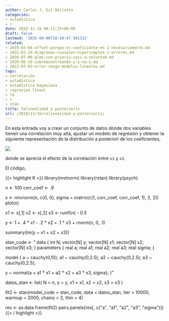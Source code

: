 ```yaml
---
author: Carlos J. Gil Bellosta
categories:
- estadística
- r
date: 2018-11-16 08:13:33+00:00
draft: false
lastmod: '2025-04-06T18:50:47.581311'
related:
- 2019-03-04-offset-porque-el-coeficiente-es-1-necesariamente.md
- 2022-03-10-diagramas-causales-hipersimples-1-errores.md
- 2016-07-06-glms-con-prioris-casi-a-voluntad.md
- 2020-06-29-sobremuestreando-x-y-no-y.md
- 2022-03-03-error-sesgo-modelos-lineales.md
tags:
- correlación
- estadística
- estadística bayesiana
- regresión lineal
- lm
- r
- stan
title: Colinealidad y posterioris
url: /2018/11/16/colinealidad-y-posterioris/
---
```


En esta entrada voy a crear un conjunto de datos donde dos variables tienen una correlación muy alta, ajustar un modelo de regresión y obtener la siguiente representación de la distribución a posteriori de los coeficientes,

![](/wp-uploads/2018/11/colineallidad_posteriori.png#center)


donde se aprecia el efecto de la correlación entre `x1` y `x2`.

El código,



{{< highlight R >}}
library(mvtnorm)
library(rstan)
library(psych)

n <- 100
corr_coef <- .9

x <- rmvnorm(n, c(0, 0),
  sigma = matrix(c(1, corr_coef, corr_coef, 1), 2, 2))
plot(x)

x1 <- x[,1]
x2 <- x[,2]
x3 <- runif(n) - 0.5

y <- 1 + .4 * x1 - .2 * x2 + .1 * x3 + rnorm(n, 0, .1)

summary(lm(y ~ x1 + x2 + x3))

stan_code <- "
data {
  int N;
  vector[N] y;
  vector[N] x1;
  vector[N] x2;
  vector[N] x3;
}
parameters {
  real a;
  real a1;
  real a2;
  real a3;
  real sigma;
}

model {
  a ~ cauchy(0,10);
  a1 ~ cauchy(0,2.5);
  a2 ~ cauchy(0,2.5);
  a3 ~ cauchy(0,2.5);

  y ~ normal(a + a1 * x1 + a2 * x2 + a3 * x3, sigma);
}"


datos_stan <- list(
    N = n,
    y = y,
    x1 = x1,
    x2 = x2,
    x3 = x3
)

fit2 <- stan(model_code = stan_code,
              data = datos_stan,
              iter = 10000, warmup = 2000,
              chains = 2, thin = 4)

res <- as.data.frame(fit2)
pairs.panels(res[, c("a", "a1", "a2", "a3", "sigma")])
{{< / highlight >}}
